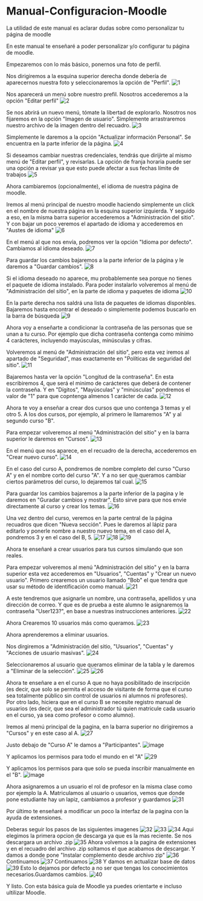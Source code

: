 # Manual-Configuracion-Moodle
La utilidad de este manual es aclarar dudas sobre como personalizar tu página de moodle

En este manual te enseñaré a poder personalizar y/o configurar tu página de moodle.

Empezaremos con lo más básico, ponernos una foto de perfil.

Nos dirigiremos a la esquina superior derecha donde debería de aparecernos nuestra foto y seleccionaremos la opción de "Perfil".
![1](https://github.com/user-attachments/assets/7bbb3b5a-7e09-41fd-9967-747a99af6d1b)

Nos aparecerá un menú sobre nuestro prefil. Nosotros accederemos a la opción "Editar perfil"
![2](https://github.com/user-attachments/assets/013d6835-eef7-483c-8a4c-dbadcb5c6bc2)

Se nos abrirá un nuevo menú, tómate la libertad de explorarlo. Nosotros nos fijaremos en la opción "Imagen de usuario".
Simplemente arrastraremos nuestro archivo de la imagen dentro del recuadro.
![3](https://github.com/user-attachments/assets/58cd8c7d-067d-4836-946e-81ff691df634)

Simplemente le daremos a la opción "Actualizar información Personal". Se encuentra en la parte inferior de la página.
![4](https://github.com/user-attachments/assets/92b46b42-e9c5-45d4-a814-03480f17273e)

Si deseamos cambiar nuestras credenciales, tendrás que dirijirte al mismo menú de "Editar perfil", y revisarlas. La opción de franja horaria puede ser una opción a revisar ya que esto puede afectar a sus fechas límite de trabajos
![5](https://github.com/user-attachments/assets/5ea40924-acba-456d-b604-f0bb13a2dbdc)

Ahora cambiaremos (opcionalmente), el idioma de nuestra página de moodle.

Iremos al menú principal de nuestro moodle haciendo simplemente un click en el nombre de nuestra página en la esquina superior izquierda. Y seguido a eso, en la misma barra superior accederemos a "Administración del sitio". Y con bajar un poco veremos el apartado de idioma y accederemos en "Austes de idioma"
![6](https://github.com/user-attachments/assets/cfa7e357-7e84-4653-9cca-cd4e0cb7151e)

En el menú al que nos envía, podremos ver la opción "Idioma por defecto". Cambiamos al idioma deseado.
![7](https://github.com/user-attachments/assets/3d7dc2b7-c269-4ad1-8ee1-c7e8a24f6d36)

Para guardar los cambios bajaremos a la parte inferior de la página y le daremos a "Guardar cambios".
![8](https://github.com/user-attachments/assets/d0df6b7c-5d54-4f5f-9192-7342d203eac5)

Si el idioma deseado no aparece, mu probablemente sea porque no tienes el paquete de idioma instalado.
Para poder instalarlo volveremos al menú de "Administración del sitio", en la parte de idioma y paquetes de idioma
![10](https://github.com/user-attachments/assets/634a21ea-5c73-4f1c-8223-05bdde3d6135)

En la parte derecha nos saldrá una lista de paquetes de idiomas disponbles. Bajaremos hasta encontrar el deseado o simplemente podemos buscarlo en la barra de búsqueda
![9](https://github.com/user-attachments/assets/034730da-bcc2-4db7-9bbe-2f46d1d5f69f)

Ahora voy a enseñarte a condicionar la contraseña de las personas que se unan a tu curso. Por ejemplo que dicha contraseña contenga como mínimo 4 carácteres, incluyendo mayúsculas, minúsculas y cifras.

Volveremos al menú de "Administración del sitio", pero esta vez iremos al apartado de "Seguridad", mas exactamente en "Políticas de seguridad del sitio".
![11](https://github.com/user-attachments/assets/3495ca71-8ec1-47dd-b7e7-cd8079af2bcf)

Bajaremos hasta ver la opción "Longitud de la contraseña". En esta escribiremos 4, que será el minimo de carácteres que deberá de contener la contraseña. Y en "Dígitos", "Mayúsculas" y "minúsculas" pondremos el valor de "1" para que copntenga almenos 1 carácter de cada.
![12](https://github.com/user-attachments/assets/a4f69cd7-26f3-4aef-a24f-684d3a5d14ab)

Ahora te voy a enseñar a crear dos cursos que uno contenga 3 temas y el otro 5. A los dos cursos, por ejemplo, al primero le llamaremos "A" y al segundo curso "B".

Para empezar volveremos al menú "Administración del sitio" y en la barra superior le daremos en "Cursos".
![13](https://github.com/user-attachments/assets/0e8f2cf8-b684-4f99-8a2b-b6da6f401017)

En el menú que nos aparece, en el recuadro de la derecha, accederemos en "Crear nuevo curso".
![14](https://github.com/user-attachments/assets/8aef9916-cec8-451a-871f-54a5ed380c05)

En el caso del curso A, pondremos de nombre completo del curso "Curso A" y en el nombre corto del curso "A". Y a no ser que queramos cambiar ciertos parámetros del curso, lo dejaremos tal cual.
![15](https://github.com/user-attachments/assets/8e173d19-46d6-45c6-a2a7-47e5e0a6589d)

Para guardar los cambios bajaremos a la parte inferior de la pagina y le daremos en "Guradar cambios y mostrar". Esto sirve para que nos envie directamente al curso y crear los temas.
![16](https://github.com/user-attachments/assets/803ee4d4-e7ad-4298-8456-d6e422cc44b1)

Una vez dentro del curso, veremos en la parte central de la página recuadros que dicen "Nueva sección". Pues le daremos al lápiz para editarlo y ponerle nombre a nuestro nuevo tema, en el caso del A, pondremos 3 y en el caso del B, 5.
![17](https://github.com/user-attachments/assets/7329af48-d004-489b-a47a-d1a5ae593425)
![18](https://github.com/user-attachments/assets/296e9ca9-028e-4019-b34c-7af96f9ece22)
![19](https://github.com/user-attachments/assets/913ac3bf-ecea-4f7a-8e12-90ded0dc863c)

Ahora te enseñaré a crear usuarios para tus cursos simulando que son reales.

Para empezar volveremos al menú "Administración del sitio" y en la barra superior esta vez accederemos en "Usuarios", "Cuentas" y "Crear un nuevo usuario". Primero crearemos un usuario llamado "Bob" el que tendra que usar su método de identificación como manual.
![21](https://github.com/user-attachments/assets/aba0a1de-aa92-497d-b918-10769d04cc06)

A este tendremos que asignarle un nombre, una contraseña, apellidos y una dirección de correo. Y que es de prueba a este alumno le asignaremos la contraseña "User123?", en base a nuestras instrucciones anteriores.
![22](https://github.com/user-attachments/assets/20b3c7f6-ba52-4e91-a95c-fc20fa0d1498)

Ahora Crearemos 10 usuarios más como queramos.
![23](https://github.com/user-attachments/assets/ffd7b249-fcc5-4b1e-b2bf-8b3228f5b4d4)

Ahora aprenderemos a eliminar usuarios.

Nos dirgiremos a "Administración del sitio, "Usuarios", "Cuentas" y "Acciones de usuario masivas".
![24](https://github.com/user-attachments/assets/4cbadac8-4399-43b3-9dfd-b68cc6b67088)

Seleccionaremos al usuario que queramos eliminar de la tabla y le daremos a "Eliminar de la selección".
![25](https://github.com/user-attachments/assets/e18278e7-316e-4cf7-ba18-519aadb87a6d)
![26](https://github.com/user-attachments/assets/a351ae5a-bdf2-4879-87a0-dc3f36f85bd3)

Ahora te enseñare a en el curso A que no haya posibilitado de inscripción (es decir, que solo se permita el acceso de visitante de forma que el curso sea totalmente público sin control de usuarios ni alumnos ni profesores). Por otro lado, hiciera que en el curso B se necesite registro manual de usuarios (es decir, que sea el administrador tú quien matricule cada usuario en el curso, ya sea como profesor o como alumno).

Iremos al menú principal de la pagina, en la barra superior no dirigiremos a "Cursos" y en este caso al A.
![27](https://github.com/user-attachments/assets/36d52114-0776-4d8a-8d90-16c61e5adf76)

Justo debajo de "Curso A" le damos a "Participantes".
![image](https://github.com/user-attachments/assets/f8763a99-9301-4069-80ab-ed84f9fd4006)

Y aplicamos los permisos para todo el mundo en el "A"
![29](https://github.com/user-attachments/assets/c28986ea-9ec8-4a9e-8019-8181ebef3894)

Y aplicamos los permisos para que solo se pueda inscribir manualmente en el "B".
![image](https://github.com/user-attachments/assets/d29a69b9-437f-462b-aa95-2a2b58a97dc2)

Ahora asignaremos a un usuario el rol de profesor en la misma clase como por ejemplo la A. Matriculamos al usuario o usuarios, vemos que donde pone estudiante hay un lapiz, cambiamos a profesor y guardamos
![31](https://github.com/user-attachments/assets/f60a1e77-4fa4-4877-b798-c77e97512e2f)

Por último te enseñaré a modificar un poco la interfaz de la pagina con la ayuda de extensiones.

Deberas seguir los pasos de las siguientes imagenes
![32](https://github.com/user-attachments/assets/454599cc-1c90-4b04-b1db-c98cfc7dc6c6)
![33](https://github.com/user-attachments/assets/4f754047-d140-435a-904d-2f73d413a657)
![34](https://github.com/user-attachments/assets/245b325e-bd26-482a-9ad0-74484cdf6c5d)
Aqui elegimos la primera opcion de descarga ya que es la mas reciente. Se nos descargara un archivo .zip
![35](https://github.com/user-attachments/assets/34e2de36-3c9c-46bb-a639-829e57148fb8)
Ahora volvemos a la pagina de extensiones y en el recuadro del archivo .zip soltamos el que acabamos de descargar. Y damos a donde pone "Instalar complemento desde archivo zip"
![36](https://github.com/user-attachments/assets/c55284ac-557b-4383-8f61-a94ebe6e196e)
Continuamos
![37](https://github.com/user-attachments/assets/9c2c79fc-9ee2-4d89-b2df-a3e17e3aa5bb)
Continuamos
![38](https://github.com/user-attachments/assets/991a2c21-e787-4ad2-b66e-dcea63f25386)
Y damos en actualizar base de datos
![39](https://github.com/user-attachments/assets/6074dd3d-3961-4bf6-9091-d16be0e502af)
Esto lo dejamos por defecto a no ser que tengas los conocimientos necesarios.Guardamos cambios.
![40](https://github.com/user-attachments/assets/34a692b1-5a49-4775-8ae8-1be80b682c1e)


Y listo. Con esta básica guía de Moodle ya puedes orientarte e incluso ultilizar Moodle.
